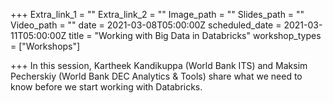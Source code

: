+++
Extra_link_1 = ""
Extra_link_2 = ""
Image_path = ""
Slides_path = ""
Video_path = ""
date = 2021-03-08T05:00:00Z
scheduled_date = 2021-03-11T05:00:00Z
title = "Working with Big Data in Databricks"
workshop_types = ["Workshops"]

+++
In this session, Kartheek Kandikuppa (World Bank ITS) and Maksim Pecherskiy (World Bank DEC Analytics & Tools) share what we need to know before we start working with Databricks.